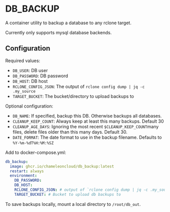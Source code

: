 # DB_BACKUP

A container utility to backup a database to any rclone target.

Currently only supports mysql database backends.

## Configuration
Required values:
- `DB_USER`: DB user
- `DB_PASSWORD`: DB password
- `DB_HOST`: DB host
- `RCLONE_CONFIG_JSON`: The output of `rclone config dump | jq -c .my_source`
- `TARGET_BUCKET`: The bucket/directory to upload backups to

Optional configuration:
- `DB_NAME`: If specified, backup this DB. Otherwise backups all databases.
- `CLEANUP_KEEP_COUNT`: Always keep at least this many backups. Default 30
- `CLEANUP_AGE_DAYS`: Ignoring the most recent `$CLEANUP_KEEP_COUNT`many files, delete files older than this many days. Default 30.
- `DATE_FORMAT`: The date format to use in the backup filename. Defaults to `%Y-%m-%dT%H:%M:%SZ`

Add to docker-compose.yml:

```yaml
db_backup:
  image: ghcr.io/chameleoncloud/db_backup:latest
  restart: always
  environment:
    DB_PASSWORD:
    DB_HOST:
    RCLONE_CONFIG_JSON: # output of `rclone config dump | jq -c .my_source`
    TARGET_BUCKET: # Bucket to upload db backups to
```

To save backups locally, mount a local directory to `/root/db_out`.
